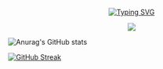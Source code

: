 <p align="center">
  <a href="https://git.io/typing-svg">
    <img src="https://readme-typing-svg.demolab.com?font=Fira+Code&size=25&pause=1000&color=E75C00FF&center=true&vCenter=true&width=440&lines=This+repository+is+closed.+." alt="Typing SVG" /></a>
</p>

<p align="center">
  <a href="#">
    <img src="https://komarev.com/ghpvc/?username=rekyryan&color=red&style=plastic&label=Folks+Views">
  </a>
</p>

![Anurag's GitHub stats](https://github-readme-stats.vercel.app/api?username=rekyryan&count_private=true&show_icons=true&theme=codeSTACKr&bg_color=00000000)

[![GitHub Streak](https://github-readme-streak-stats.herokuapp.com?user=rekyryan&theme=codestackr&hide_border=true&date_format=j%20M%5B%20Y%5D&background=00000000)](https://git.io/streak-stats)

<!--
**rekyryan/rekyryan** is a ✨ _special_ ✨ repository because its `README.md` (this file) appears on your GitHub profile.

Here are some ideas to get you started:

- 🔭 I’m currently working on ...
- 🌱 I’m currently learning ...
- 👯 I’m looking to collaborate on ...
- 🤔 I’m looking for help with ...
- 💬 Ask me about ...
- 📫 How to reach me: ...
- 😄 Pronouns: ...
- ⚡ Fun fact: ...
--!>


